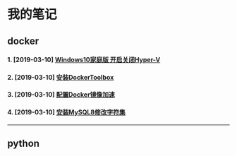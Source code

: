 # 我的笔记

## docker

#### 1. [2019-03-10] [Windows10家庭版 开启关闭Hyper-V](https://github.com/shaozhenzhou/docker/edit/master/notes/1.md)
#### 2. [2019-03-10] [安装DockerToolbox](https://github.com/shaozhenzhou/docker/edit/master/notes/2.md)
#### 3. [2019-03-10] [配置Docker镜像加速](https://github.com/shaozhenzhou/docker/edit/master/notes/3.md)
#### 4. [2019-03-10] [安装MySQL8修改字符集](https://github.com/shaozhenzhou/docker/edit/master/notes/4.md)

---

## python

